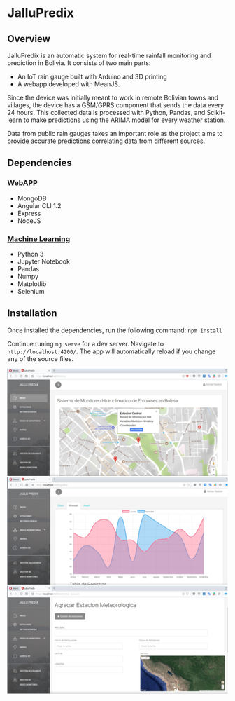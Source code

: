 # JalluPredix
## **Overview**
JalluPredix is an automatic system for real-time rainfall monitoring and prediction in Bolivia. It consists of two main parts: 

*   An IoT rain gauge built with Arduino and 3D printing
*   A webapp developed with MeanJS.

Since the device was initially meant to work in remote Bolivian towns and villages, the device has a GSM/GPRS component that sends the data every 24 hours. This collected data is processed with Python, Pandas, and Scikit-learn to make predictions using the ARIMA model for every weather station. 

Data from public rain gauges takes an important role as the project aims to provide accurate predictions correlating data from different sources. 

## **Dependencies**

### <ins> WebAPP </ins>
- MongoDB
- Angular CLI 1.2
- Express
- NodeJS

### <ins> Machine Learning </ins>
- Python 3
- Jupyter Notebook
- Pandas
- Numpy
- Matplotlib
- Selenium

## **Installation**

Once installed the dependencies, run the following command: 
`npm install`

Continue runing `ng serve` for a dev server. Navigate to `http://localhost:4200/`. The app will automatically reload if you change any of the source files.

![Homepage](images/first.jpeg)
![Station detail](images/second.jpeg)
![Add a new station](images/third.jpeg)
